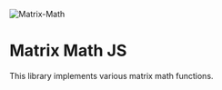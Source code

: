 ![Matrix-Math](https://user-images.githubusercontent.com/34441691/201380184-7b357976-ce1e-4f40-b4eb-74de69a85610.png)

# Matrix Math JS
This library implements various matrix math functions.
